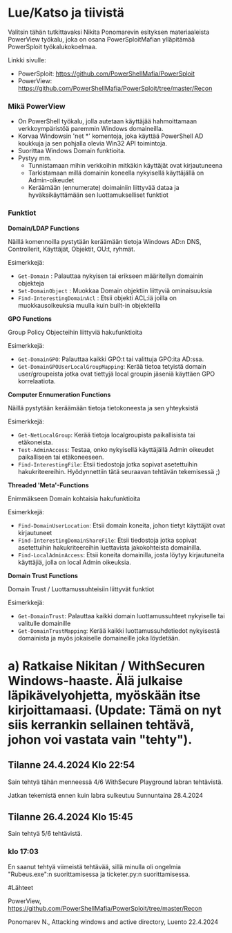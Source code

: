 # Lue/Katso ja tiivistä

Valitsin tähän tutkittavaksi Nikita Ponomarevin esityksen materiaaleista PowerView työkalu, joka on osana PowerSploitMafian ylläpitämää PowerSploit työkalukokoelmaa.

Linkki sivulle:
-  PowerSploit: https://github.com/PowerShellMafia/PowerSploit
-  PowerView: https://github.com/PowerShellMafia/PowerSploit/tree/master/Recon

### Mikä PowerView

-  On PowerShell työkalu, jolla autetaan käyttäjää hahmoittamaan verkkoympäristöä paremmin Windows domaineilla.
-  Korvaa Windowsin 'net *' komentoja, joka käyttää PowerShell AD koukkuja ja sen pohjalla olevia Win32 API toimintoja.
-  Suorittaa Windows Domain funktioita.
-  Pystyy mm.
      -  Tunnistamaan mihin verkkoihin mitkäkin käyttäjät ovat kirjautuneena
      -  Tarkistamaan millä domainin koneella nykyisellä käyttäjällä on Admin-oikeudet
      -  Keräämään (ennumerate) doimainiin liittyvää dataa ja hyväksikäyttämään sen luottamukselliset funktiot

### Funktiot

  **Domain/LDAP Functions**

Näillä komennoilla pystytään keräämään tietoja Windows AD:n DNS, Controllerit, Käyttäjät, Objektit, OU:t, ryhmät.

  Esimerkkejä:

-  `Get-Domain` : Palauttaa nykyisen tai erikseen määritellyn domainin objekteja
-  `Set-DomainObject` : Muokkaa Domain objektiin liittyviä ominaisuuksia
-  `Find-InterestingDomainAcl` : Etsii objekti ACL:iä joilla on muokkausoikeuksia muulla kuin built-in objekteilla

  **GPO Functions**

Group Policy Objecteihin liittyviä hakufunktioita

  Esimerkkejä:

-  `Get-DomainGPO`: Palauttaa kaikki GPO:t tai valittuja GPO:ita AD:ssa.
-  `Get-DomainGPOUserLocalGroupMapping`: Kerää tietoa tetyistä domain user/groupeista jotka ovat tiettyjä local groupin jäseniä käyttäen GPO korrelaatiota.

**Computer Ennumeration Functions**

Näillä pystytään keräämään tietoja tietokoneesta ja sen yhteyksistä

Esimerkkejä:

-  `Get-NetLocalGroup`: Kerää tietoja localgroupista paikallisista tai etäkoneista.
-  `Test-AdminAccess`: Testaa, onko nykyisellä käyttäjällä Admin oikeudet paikalliseen tai etäkoneeseen.
-  `Find-InterestingFile`: Etsii tiedostoja jotka sopivat asetettuihin hakukriteereihin. Hyödynnettiin tätä seuraavan tehtävän tekemisessä ;)

**Threaded 'Meta'-Functions**

Enimmäkseen Domain kohtaisia hakufunktioita

Esimerkkejä:

- `Find-DomainUserLocation`: Etsii domain koneita, johon tietyt käyttäjät ovat kirjautuneet
- `Find-InterestingDomainShareFile`: Etsii tiedostoja jotka sopivat asetettuihin hakukriteereihin luettavista jakokohteista domainilla.
- `Find-LocalAdminAccess`: Etsii koneita domainilla, josta löytyy kirjautuneita käyttäjiä, jolla on local Admin oikeuksia.

**Domain Trust Functions**

Domain Trust / Luottamussuhteisiin liittyvät funktiot

Esimerkkejä:

-  `Get-DomainTrust`: Palauttaa kaikki domain luottamussuhteet nykyiselle tai valitulle domainille
-  `Get-DomainTrustMapping`: Kerää kaikki luottamussuhdetiedot nykyisestä domainista ja myös jokaiselle domaineille joka löydetään.


# a) Ratkaise Nikitan / WithSecuren Windows-haaste. Älä julkaise läpikävelyohjetta, myöskään itse kirjoittamaasi. (Update: Tämä on nyt siis kerrankin sellainen tehtävä, johon voi vastata vain "tehty").

## Tilanne 24.4.2024 Klo 22:54

Sain tehtyä tähän menneessä 4/6 WithSecure Playground labran tehtävistä.

Jatkan tekemistä ennen kuin labra sulkeutuu Sunnuntaina 28.4.2024

## Tilanne 26.4.2024 Klo 15:45

Sain tehtyä 5/6 tehtävistä.

### klo 17:03
En saanut tehtyä viimeistä tehtävää, sillä minulla oli ongelmia "Rubeus.exe":n suorittamisessa ja ticketer.py:n suorittamisessa. 

#Lähteet

PowerView, https://github.com/PowerShellMafia/PowerSploit/tree/master/Recon

Ponomarev N., Attacking windows and active directory, Luento 22.4.2024


